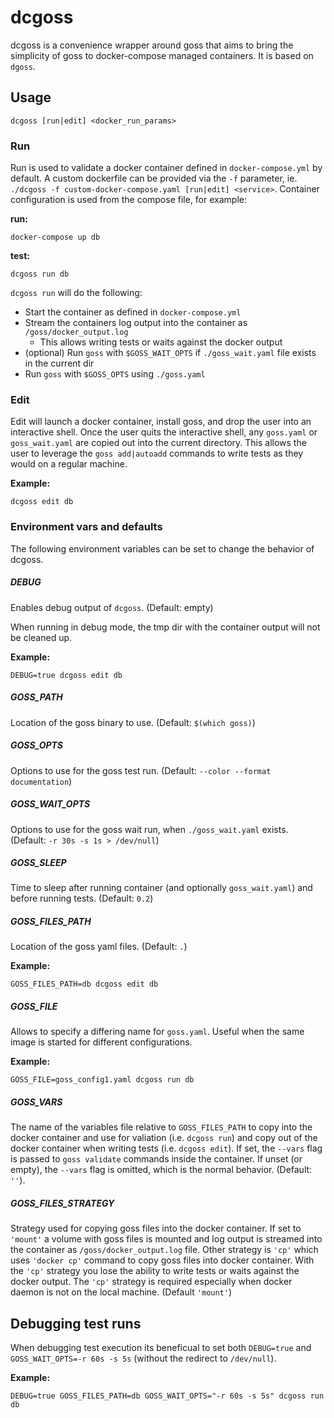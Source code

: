 # dcgoss

dcgoss is a convenience wrapper around goss that aims to bring the simplicity of goss to docker-compose managed containers. It is based on `dgoss`.

## Usage

`dcgoss [run|edit] <docker_run_params>`


### Run

Run is used to validate a docker container defined in `docker-compose.yml` by default. A custom dockerfile can be provided via the `-f` parameter, ie. `./dcgoss -f custom-docker-compose.yaml [run|edit] <service>`. Container configuration is used from the compose file, for example:

**run:**

`docker-compose up db`

**test:**

`dcgoss run db`

`dcgoss run` will do the following:
* Start the container as defined in `docker-compose.yml`
* Stream the containers log output into the container as `/goss/docker_output.log`
  * This allows writing tests or waits against the docker output
* (optional) Run `goss` with `$GOSS_WAIT_OPTS` if `./goss_wait.yaml` file exists in the current dir
* Run `goss` with `$GOSS_OPTS` using `./goss.yaml`


### Edit

Edit will launch a docker container, install goss, and drop the user into an interactive shell. Once the user quits the interactive shell, any `goss.yaml` or `goss_wait.yaml` are copied out into the current directory. This allows the user to leverage the `goss add|autoadd` commands to write tests as they would on a regular machine.

**Example:**

`dcgoss edit db`

### Environment vars and defaults
The following environment variables can be set to change the behavior of dcgoss.

##### DEBUG
Enables debug output of `dcgoss`. (Default: empty)

When running in debug mode, the tmp dir with the container output will not be cleaned up.

**Example:**

`DEBUG=true dcgoss edit db`

##### GOSS_PATH
Location of the goss binary to use. (Default: `$(which goss)`)

##### GOSS_OPTS
Options to use for the goss test run. (Default: `--color --format documentation`)

##### GOSS_WAIT_OPTS
Options to use for the goss wait run, when `./goss_wait.yaml` exists. (Default: `-r 30s -s 1s > /dev/null`)

##### GOSS_SLEEP
Time to sleep after running container (and optionally `goss_wait.yaml`) and before running tests. (Default: `0.2`)

##### GOSS_FILES_PATH
Location of the goss yaml files. (Default: `.`)

**Example:**

`GOSS_FILES_PATH=db dcgoss edit db`

##### GOSS_FILE
Allows to specify a differing name for `goss.yaml`. Useful when the same image is started for different configurations.

**Example:**

`GOSS_FILE=goss_config1.yaml dcgoss run db`

##### GOSS_VARS
The name of the variables file relative to `GOSS_FILES_PATH` to copy into the
docker container and use for valiation (i.e. `dcgoss run`) and copy out of the
docker container when writing tests (i.e. `dcgoss edit`). If set, the
`--vars` flag is passed to `goss validate` commands inside the container.
If unset (or empty), the `--vars` flag is omitted, which is the normal behavior.
(Default: `''`).

##### GOSS_FILES_STRATEGY
Strategy used for copying goss files into the docker container. If set to `'mount'` a volume with goss files is mounted and log output is streamed into the container as `/goss/docker_output.log` file. Other strategy is `'cp'` which uses `'docker cp'` command to copy goss files into docker container. With the `'cp'` strategy you lose the ability to write tests or waits against the docker output. The `'cp'` strategy is required especially when docker daemon is not on the local machine. 
(Default `'mount'`)

## Debugging test runs

When debugging test execution its beneficual to set both `DEBUG=true` and `GOSS_WAIT_OPTS=-r 60s -s 5s` (without the redirect to `/dev/null`).

**Example:**

`DEBUG=true GOSS_FILES_PATH=db GOSS_WAIT_OPTS="-r 60s -s 5s" dcgoss run db`
